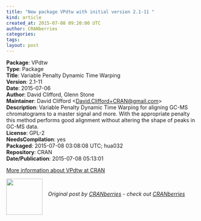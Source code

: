 ```yaml
---
title: "New package VPdtw with initial version 2.1-11 "
kind: article
created_at: 2015-07-08 09:20:00 UTC
author: CRANberries
categories: 
tags: 
layout: post
---
```

<strong>Package</strong>: VPdtw<br>
<strong>Type</strong>: Package<br>
<strong>Title</strong>: Variable Penalty Dynamic Time Warping<br>
<strong>Version</strong>: 2.1-11<br>
<strong>Date</strong>: 2015-07-06<br>
<strong>Author</strong>: David Clifford, Glenn Stone<br>
<strong>Maintainer</strong>: David Clifford &lt;David.Clifford+CRAN@gmail.com&gt;<br>
<strong>Description</strong>: Variable Penalty Dynamic Time Warping for aligning GC-MS chromatograms to a master signal and more. With the appropriate penalty this method performs good alignment without altering the shape of peaks in GC-MS data.<br>
<strong>License</strong>: GPL-2<br>
<strong>NeedsCompilation</strong>: yes<br>
<strong>Packaged</strong>: 2015-07-08 03:08:08 UTC; hua032<br>
<strong>Repository</strong>: CRAN<br>
<strong>Date/Publication</strong>: 2015-07-08 05:13:01<br>

<p>
<a href="http://cran.r-project.org/web/packages/VPdtw/index.html">More information about VPdtw at CRAN</a><div class="author">
  <img src="" style="width: 96px; height: 96;">
  <span style="position: absolute; padding: 32px 15px;">
    <i>Original post by <a href="http://twitter.com/">CRANberries</a> - check out <a href="http://dirk.eddelbuettel.com/cranberries">CRANberries   </a></i>
  </span>
</div>
